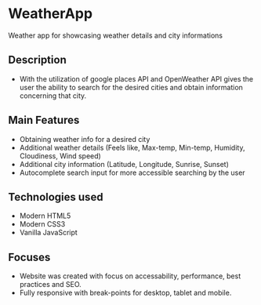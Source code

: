 # WeatherApp

Weather app for showcasing weather details and city informations

## Description

* With the utilization of google places API and OpenWeather API gives the user the ability to search for the desired cities and obtain information concerning that city.

## Main Features

* Obtaining weather info for a desired city
* Additional weather details (Feels like, Max-temp, Min-temp, Humidity, Cloudiness, Wind speed)
* Additional city information (Latitude, Longitude, Sunrise, Sunset)
* Autocomplete search input for more accessible searching by the user

## Technologies used

* Modern HTML5
* Modern CSS3
* Vanilla JavaScript

## Focuses

* Website was created with focus on accessability, performance, best practices and SEO.
* Fully responsive with break-points for desktop, tablet and mobile.

